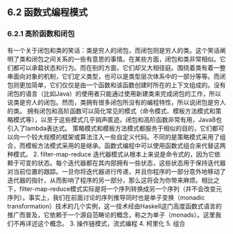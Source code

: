 ## 6.2 函数式编程模式

### 6.2.1 高阶函数和闭包
有一个关于闭包和类的笑话：类是穷人的闭包，而闭包则是穷人的类。这个笑话阐明了类和闭包之间关系的一些有意思的事情。在某些方面，闭包和类非常相似。它们都可以承载状态和行为。而在别的方面，它们却又大相径庭。围绕着类有着一整串面向对象的机制，它们定义类型，也可以是类型层次体系中的一部分等等。而闭包则更加简单，它们仅仅是由一个函数和该函数创建时所在的上下文组成的。没有闭包的语言（比如Java）的使用者只能通过使用新建类来完成闭包的工作，所以说类是穷人的闭包。然而，类拥有很多闭包所没有的编程特性，所以说闭包是穷人的类。
拥有闭包和高阶函数可以简化常见的模式（命令模式、模板方法模式和策略模式等），以至于这些模式几乎销声匿迹。闭包和高阶函数非常有用，Java8也引入了lambda表达式。
策略模式和模板方法模式都服务于相似的目的，它们都可以向一个较大规模的框架或算法注入一些自定义代码。不同的是策略模式采用了组合，而模板方法模式采用的是继承。函数式编程中可以使用函数式组合来代替这两种模式。
2. filter-map-reduce
迭代器模式从根本上来说是命令式的，因为它依赖于可变的状态。每个迭代器都在其内部拥有一些状态，这些状态用于保持迭代器对当前位置的跟踪。一旦你将迭代器进行传递，并且你程序的一部分意外地移动了迭代器的指针，从而影响了程序的另一部分，那么这将会为你带来麻烦。相比之下，filter-map-reduce模式实际是将一个序列转换成另一个序列（并不会改变元序列）。事实上，我们在前面讨论的序列推导同时也是单子变换（monadic transformation）技术的几个实例，这一技术经由Haskell这门高度函数式语言的推广而普及，它依赖于一个源自范畴论的概念，称之为单子（monads）。这里我们不再详述这个概念。
3. 操作链模式，流式编程
4. 柯里化
5. 组合
